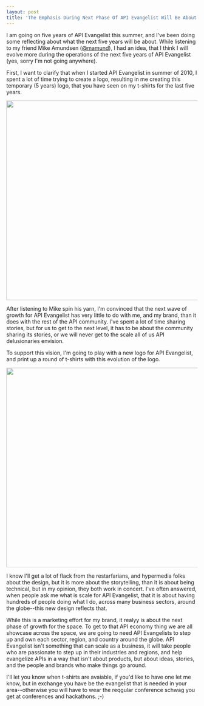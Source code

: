 ```yaml
---
layout: post
title: 'The Emphasis During Next Phase Of API Evangelist Will Be About You Telling Your Story'
---
```

<p>I am going on five years of API Evangelist this summer, and I've been doing some reflecting about what the next five years will be about. While listening to my friend Mike Amundsen (<a href="https://twitter.com/mamund">@mamund</a>), I had an idea, that I think I will evolve more during the operations of the next five years of API Evangelist (yes, sorry I'm not going anywhere).</p>
<p>First, I want to clarify that when I started API Evangelist in summer of 2010, I spent a lot of time trying to create a logo, resulting in me creating this temporary (5 years) logo, that you have seen on my t-shirts for the last five years.</p>
<p><img style="display: block; margin-left: auto; margin-right: auto;" src="https://s3.amazonaws.com/kinlane-productions/api-evangelist/t-shirts/api-evangelist.png" alt="" width="525" /></p>
<p>After listening to Mike spin his yarn, I'm convinced that the next wave of growth for API Evangelist has very little to do with me, and my brand, than it does with the rest of the API community. I've spent a lot of time sharing stories, but for us to get to the next level, it has to be about the community sharing its stories, or we will never get to the scale all of us API delusionaries envision.&nbsp;</p>
<p>To support this vision, I'm going to play with a new logo for API Evangelist, and print up a round of t-shirts with this evolution of the logo.</p>
<p><img style="display: block; margin-left: auto; margin-right: auto;" src="https://s3.amazonaws.com/kinlane-productions/api-evangelist/t-shirts/api-evangelist-next.png" alt="" width="525" /></p>
<p>I know I'll get a lot of flack from the restarfarians, and hypermedia folks about the design, but it is more about the storytelling, than it is about being technical, but in my opinion, they both work in concert. I've often answered, when people ask me what is scale for API Evangelist, that it is about having hundreds of people doing what I do, across many business sectors, around the globe--this new design reflects that.</p>
<p>While this is a marketing effort for my brand, it realyy is about the next phase of growth for the space. To get to that API economy thing we are all showcase across the space, we are going to need API Evangelists to step up and own each sector, region, and country around the globe. API Evangelist isn't something that can scale as a business, it will take people who are passionate to step up in their industries and regions, and help evangelize APIs in a way that isn't about products, but about ideas, stories, and the people and brands who make things go around.</p>
<p>I'll let you know when t-shirts are avaiable, if you'd like to have one let me know, but in exchange you have be the evangelist that is needed in your area--otherwise you will have to wear the reqgular conference schwag you get at conferences and hackathons. ;-)</p>
